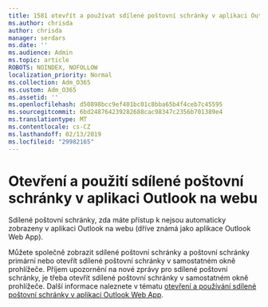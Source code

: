 ```yaml
---
title: 1581 otevřít a používat sdílené poštovní schránky v aplikaci Outlook na webu
ms.author: chrisda
author: chrisda
manager: serdars
ms.date: ''
ms.audience: Admin
ms.topic: article
ROBOTS: NOINDEX, NOFOLLOW
localization_priority: Normal
ms.collection: Adm_O365
ms.custom: Adm_O365
ms.assetid: ''
ms.openlocfilehash: d50898bcc9ef401bc01c8bba65b4f4ceb7c45595
ms.sourcegitcommit: 6bd248764239282688cac98347c2356b701389e4
ms.translationtype: MT
ms.contentlocale: cs-CZ
ms.lasthandoff: 02/13/2019
ms.locfileid: "29982165"
---
```

# <a name="open-and-use-a-shared-mailbox-in-outlook-on-the-web"></a>Otevření a použití sdílené poštovní schránky v aplikaci Outlook na webu

Sdílené poštovní schránky, zda máte přístup k nejsou automaticky zobrazeny v aplikaci Outlook na webu (dříve známá jako aplikace Outlook Web App).

Můžete společně zobrazit sdílené poštovní schránky a poštovní schránky primární nebo otevřít sdílené poštovní schránky v samostatném okně prohlížeče. Příjem upozornění na nové zprávy pro sdílené poštovní schránky, je třeba otevřít sdílené poštovní schránky v samostatném okně prohlížeče. Další informace naleznete v tématu [otevření a používání sdílené poštovní schránky v aplikaci Outlook Web App](https://support.office.com/article/BC127866-42BE-4DE7-92AE-1EF2F787FD5C).